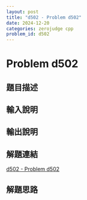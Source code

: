 ```yaml
---
layout: post
title: "d502 - Problem d502"
date: 2024-12-20
categories: zerojudge cpp
problem_id: d502
---
```


# Problem d502

## 題目描述



## 輸入說明



## 輸出說明



## 解題連結

[d502 - Problem d502](https://zerojudge.tw/ShowProblem?problemid=d502)

## 解題思路

